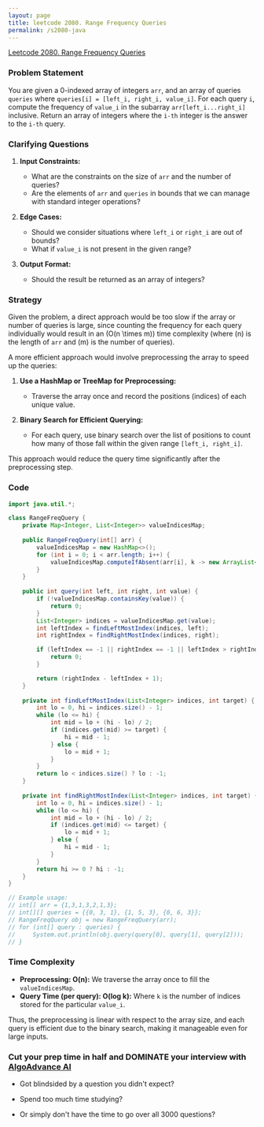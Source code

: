 ```yaml
---
layout: page
title: leetcode 2080. Range Frequency Queries
permalink: /s2080-java
---
```

[Leetcode 2080. Range Frequency Queries](https://algoadvance.github.io/algoadvance/l2080)
### Problem Statement
You are given a 0-indexed array of integers `arr`, and an array of queries `queries` where `queries[i] = [left_i, right_i, value_i]`. For each query `i`, compute the frequency of `value_i` in the subarray `arr[left_i...right_i]` inclusive. Return an array of integers where the `i-th` integer is the answer to the `i-th` query.

### Clarifying Questions
1. **Input Constraints:**
   - What are the constraints on the size of `arr` and the number of queries?
   - Are the elements of `arr` and `queries` in bounds that we can manage with standard integer operations?

2. **Edge Cases:**
   - Should we consider situations where `left_i` or `right_i` are out of bounds?
   - What if `value_i` is not present in the given range?

3. **Output Format:**
   - Should the result be returned as an array of integers?

### Strategy
Given the problem, a direct approach would be too slow if the array or number of queries is large, since counting the frequency for each query individually would result in an \(O(n \times m)\) time complexity (where \(n\) is the length of `arr` and \(m\) is the number of queries).

A more efficient approach would involve preprocessing the array to speed up the queries:
1. **Use a HashMap or TreeMap for Preprocessing:**
   - Traverse the array once and record the positions (indices) of each unique value.
   
2. **Binary Search for Efficient Querying:**
   - For each query, use binary search over the list of positions to count how many of those fall within the given range `[left_i, right_i]`.
   
This approach would reduce the query time significantly after the preprocessing step.

### Code

```java
import java.util.*;

class RangeFreqQuery {
    private Map<Integer, List<Integer>> valueIndicesMap;
    
    public RangeFreqQuery(int[] arr) {
        valueIndicesMap = new HashMap<>();
        for (int i = 0; i < arr.length; i++) {
            valueIndicesMap.computeIfAbsent(arr[i], k -> new ArrayList<>()).add(i);
        }
    }
    
    public int query(int left, int right, int value) {
        if (!valueIndicesMap.containsKey(value)) {
            return 0;
        }
        List<Integer> indices = valueIndicesMap.get(value);
        int leftIndex = findLeftMostIndex(indices, left);
        int rightIndex = findRightMostIndex(indices, right);

        if (leftIndex == -1 || rightIndex == -1 || leftIndex > rightIndex) {
            return 0;
        }

        return (rightIndex - leftIndex + 1);
    }
    
    private int findLeftMostIndex(List<Integer> indices, int target) {
        int lo = 0, hi = indices.size() - 1;
        while (lo <= hi) {
            int mid = lo + (hi - lo) / 2;
            if (indices.get(mid) >= target) {
                hi = mid - 1;
            } else {
                lo = mid + 1;
            }
        }
        return lo < indices.size() ? lo : -1;
    }
    
    private int findRightMostIndex(List<Integer> indices, int target) {
        int lo = 0, hi = indices.size() - 1;
        while (lo <= hi) {
            int mid = lo + (hi - lo) / 2;
            if (indices.get(mid) <= target) {
                lo = mid + 1;
            } else {
                hi = mid - 1;
            }
        }
        return hi >= 0 ? hi : -1;
    }
}

// Example usage:
// int[] arr = {1,3,1,3,2,1,3};
// int[][] queries = {{0, 3, 1}, {1, 5, 3}, {0, 6, 3}};
// RangeFreqQuery obj = new RangeFreqQuery(arr);
// for (int[] query : queries) {
//     System.out.println(obj.query(query[0], query[1], query[2]));
// }
```

### Time Complexity
- **Preprocessing: O(n):** We traverse the array once to fill the `valueIndicesMap`.
- **Query Time (per query): O(log k):** Where `k` is the number of indices stored for the particular `value_i`.

Thus, the preprocessing is linear with respect to the array size, and each query is efficient due to the binary search, making it manageable even for large inputs.


### Cut your prep time in half and DOMINATE your interview with [AlgoAdvance AI](https://algoAdvance.com)

- Got blindsided by a question you didn't expect?

- Spend too much time studying?

- Or simply don't have the time to go over all 3000 questions?

